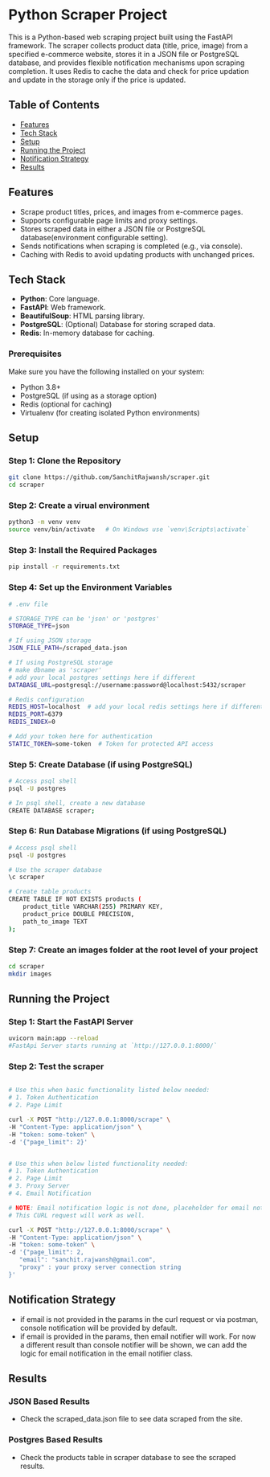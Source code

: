# Python Scraper Project

This is a Python-based web scraping project built using the FastAPI framework. The scraper collects product data (title, price, image) from a specified e-commerce website, stores it in a JSON file or PostgreSQL database, and provides flexible notification mechanisms upon scraping completion. It uses Redis to cache the data and check for price updation and update in the storage only if the price is updated.

## Table of Contents
- [Features](#features)
- [Tech Stack](#tech-stack)
- [Setup](#setup)
- [Running the Project](#running-the-project)
- [Notification Strategy](#notification-strategy)
- [Results](#results)

## Features
- Scrape product titles, prices, and images from e-commerce pages.
- Supports configurable page limits and proxy settings.
- Stores scraped data in either a JSON file or PostgreSQL database(environment configurable setting).
- Sends notifications when scraping is completed (e.g., via console).
- Caching with Redis to avoid updating products with unchanged prices.

## Tech Stack
- **Python**: Core language.
- **FastAPI**: Web framework.
- **BeautifulSoup**: HTML parsing library.
- **PostgreSQL**: (Optional) Database for storing scraped data.
- **Redis**: In-memory database for caching.



 ### Prerequisites
Make sure you have the following installed on your system:
- Python 3.8+
- PostgreSQL (if using as a storage option)
- Redis (optional for caching)
- Virtualenv (for creating isolated Python environments)



## Setup
 ### Step 1: Clone the Repository
```bash
git clone https://github.com/SanchitRajwansh/scraper.git
cd scraper
```

 ### Step 2: Create a virual environment
```bash
python3 -m venv venv
source venv/bin/activate   # On Windows use `venv\Scripts\activate`
```

 ### Step 3: Install the Required Packages
```bash
pip install -r requirements.txt
```

 ### Step 4: Set up the Environment Variables
```bash
# .env file

# STORAGE_TYPE can be 'json' or 'postgres'
STORAGE_TYPE=json

# If using JSON storage
JSON_FILE_PATH=/scraped_data.json

# If using PostgreSQL storage
# make dbname as 'scraper'
# add your local postgres settings here if different
DATABASE_URL=postgresql://username:password@localhost:5432/scraper

# Redis configuration
REDIS_HOST=localhost  # add your local redis settings here if different
REDIS_PORT=6379
REDIS_INDEX=0

# Add your token here for authentication
STATIC_TOKEN=some-token  # Token for protected API access
```

 ### Step 5: Create Database (if using PostgreSQL)
```bash
# Access psql shell
psql -U postgres

# In psql shell, create a new database
CREATE DATABASE scraper;
```

 ### Step 6: Run Database Migrations (if using PostgreSQL)
```bash
# Access psql shell
psql -U postgres

# Use the scraper database
\c scraper

# Create table products
CREATE TABLE IF NOT EXISTS products (
    product_title VARCHAR(255) PRIMARY KEY,
    product_price DOUBLE PRECISION,
    path_to_image TEXT
);
```

 ### Step 7: Create an images folder at the root level of your project
```bash
cd scraper
mkdir images
```


## Running the Project

 ### Step 1: Start the FastAPI Server
```bash
uvicorn main:app --reload
#FastApi Server starts running at `http://127.0.0.1:8000/`
```

 ### Step 2: Test the scraper
```bash

# Use this when basic functionality listed below needed:
# 1. Token Authentication
# 2. Page Limit

curl -X POST "http://127.0.0.1:8000/scrape" \
-H "Content-Type: application/json" \
-H "token: some-token" \
-d '{"page_limit": 2}'

```

```bash

# Use this when below listed functionality needed:
# 1. Token Authentication
# 2. Page Limit
# 3. Proxy Server 
# 4. Email Notification

# NOTE: Email notification logic is not done, placeholder for email notification is done. It can be implemented later.
# This CURL request will work as well.

curl -X POST "http://127.0.0.1:8000/scrape" \
-H "Content-Type: application/json" \
-H "token: some-token" \
-d '{"page_limit": 2,
   "email": "sanchit.rajwansh@gmail.com",
   "proxy" : your proxy server connection string
}'

```

## Notification Strategy
- if email is not provided in the params in the curl request or via postman, console notification will be provided by default.
- if email is provided in the params, then email notifier will work. For now a different result than console notifier will be shown, we can add the logic for email notification in the email notifier class.


## Results
### JSON Based Results
- Check the scraped_data.json file to see data scraped from the site.

### Postgres Based Results
- Check the products table in scraper database to see the scraped results.
